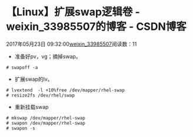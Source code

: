 # 【Linux】扩展swap逻辑卷 - weixin_33985507的博客 - CSDN博客
2017年05月23日 09:32:00[weixin_33985507](https://me.csdn.net/weixin_33985507)阅读数：11
- 准备好pv，vg；摘掉swap。
```
# swapoff -a
```
- 扩展swap的lv。
```
# lvextend  -l +10%free /dev/mapper/rhel-swap
# resize2fs /dev/rhel/swap
```
- 重新挂载swap
```
# mkswap /dev/mapper/rhel-swap 
# swapon /dev/mapper/rhel-swap 
# swapon -s
```
